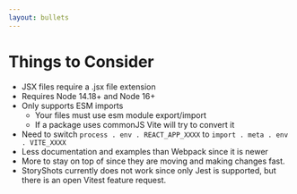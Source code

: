 ```yaml
---
layout: bullets
---
```


# Things to Consider

<v-clicks>

- JSX files require a .jsx file extension
- Requires Node 14.18+ and Node 16+
- Only supports ESM imports
  + Your files must use esm module export/import
  + If a package uses commonJS Vite will try to convert it
- Need to switch <code>process &#46; env &#46; REACT_APP_XXXX</code> to <code>import &#46; meta &#46; env &#46; VITE_XXXX</code>
- Less documentation and examples than Webpack since it is newer
- More to stay on top of since they are moving and making changes fast.
- StoryShots currently does not work since only Jest is supported, but there is an open Vitest feature request.

</v-clicks>
